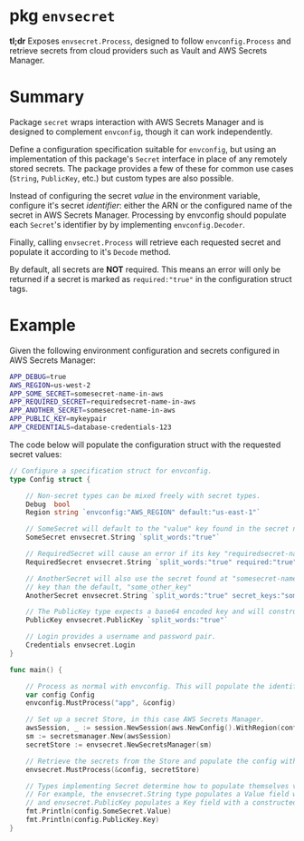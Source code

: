 # pkg `envsecret`

**tl;dr** Exposes `envsecret.Process`, designed to follow `envconfig.Process` and retrieve 
secrets from cloud providers such as Vault and AWS Secrets Manager.

# Summary

Package `secret` wraps interaction with AWS Secrets Manager and is designed to complement `envconfig`, 
though it can work independently.

Define a configuration specification suitable for `envconfig`, but using an 
implementation of this package's `Secret` interface in place of any remotely stored secrets. 
The package provides a few of these for common use cases (`String`, `PublicKey`, etc.) but custom types
are also possible.

Instead of configuring the secret *value* in the environment variable, configure it's secret *identifier*:
either the ARN or the configured name of the secret in AWS Secrets Manager. 
Processing by envconfig should populate each `Secret`'s identifier by by implementing `envconfig.Decoder`.

Finally, calling `envsecret.Process` will retrieve each requested secret and populate it 
according to it's `Decode` method.

By default, all secrets are **NOT** required. This means an error will only be returned if a secret is marked as `required:"true"` in the configuration struct tags.

# Example

Given the following environment configuration and secrets configured in AWS Secrets Manager:

```bash
APP_DEBUG=true
AWS_REGION=us-west-2
APP_SOME_SECRET=somesecret-name-in-aws
APP_REQUIRED_SECRET=requiredsecret-name-in-aws
APP_ANOTHER_SECRET=somesecret-name-in-aws
APP_PUBLIC_KEY=mykeypair
APP_CREDENTIALS=database-credentials-123
```

The code below will populate the configuration struct with the requested secret values:

```go
// Configure a specification struct for envconfig.
type Config struct {

	// Non-secret types can be mixed freely with secret types.
	Debug  bool
	Region string `envconfig:"AWS_REGION" default:"us-east-1"`

	// SomeSecret will default to the "value" key found in the secret named "somesecret-name-in-aws"
	SomeSecret envsecret.String `split_words:"true"`

	// RequiredSecret will cause an error if its key "requiredsecret-name-in-aws" is not present in the config.
	RequiredSecret envsecret.String `split_words:"true" required:"true"`

	// AnotherSecret will also use the secret found at "somesecret-name-in-aws" but with a different
	// key than the default, "some_other_key"
	AnotherSecret envsecret.String `split_words:"true" secret_keys:"some_other_key"`

	// The PublicKey type expects a base64 encoded key and will construct an *rsa.PublicKey from it.
	PublicKey envsecret.PublicKey `split_words:"true"`

	// Login provides a username and password pair.
	Credentials envsecret.Login
}

func main() {

	// Process as normal with envconfig. This will populate the identifiers necessary for secret retrieval.
	var config Config
	envconfig.MustProcess("app", &config)

	// Set up a secret Store, in this case AWS Secrets Manager.
	awsSession, _ := session.NewSession(aws.NewConfig().WithRegion(config.Region))
	sm := secretsmanager.New(awsSession)
	secretStore := envsecret.NewSecretsManager(sm)

	// Retrieve the secrets from the Store and populate the config with their secret values.
	envsecret.MustProcess(&config, secretStore)

	// Types implementing Secret determine how to populate themselves via their implementation of Decode.
	// For example, the envsecret.String type populates a Value field with the secret string value,
	// and envsecret.PublicKey populates a Key field with a constructed rsa.PublicKey.
	fmt.Println(config.SomeSecret.Value)
	fmt.Println(config.PublicKey.Key)
}
```






